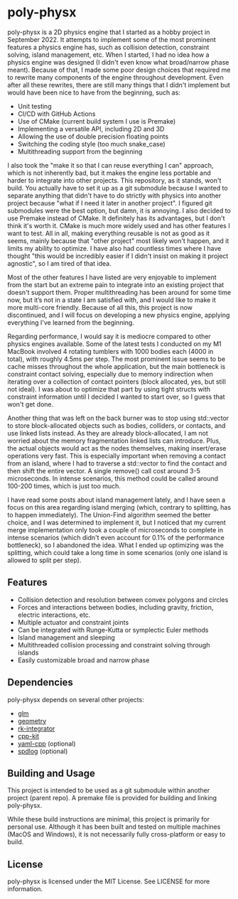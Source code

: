 # poly-physx

poly-physx is a 2D physics engine that I started as a hobby project in September 2022. It attempts to implement some of the most prominent features a physics engine has, such as collision detection, constraint solving, island management, etc. When I started, I had no idea how a physics engine was designed (I didn't even know what broad/narrow phase meant). Because of that, I made some poor design choices that required me to rewrite many components of the engine throughout development. Even after all these rewrites, there are still many things that I didn't implement but would have been nice to have from the beginning, such as:

- Unit testing
- CI/CD with GitHub Actions
- Use of CMake (current build system I use is Premake)
- Implementing a versatile API, including 2D and 3D
- Allowing the use of double precision floating points
- Switching the coding style (too much snake_case)
- Multithreading support from the beginning

I also took the "make it so that I can reuse everything I can" approach, which is not inherently bad, but it makes the engine less portable and harder to integrate into other projects. This repository, as it stands, won't build. You actually have to set it up as a git submodule because I wanted to separate anything that didn't have to do strictly with physics into another project because "what if I need it later in another project". I figured git submodules were the best option, but damn, it is annoying. I also decided to use Premake instead of CMake. It definitely has its advantages, but I don't think it's worth it. CMake is much more widely used and has other features I want to test. All in all, making everything reusable is not as good as it seems, mainly because that "other project" most likely won't happen, and it limits my ability to optimize. I have also had countless times where I have thought "this would be incredibly easier if I didn't insist on making it project agnostic", so I am tired of that idea.

Most of the other features I have listed are very enjoyable to implement from the start but an extreme pain to integrate into an existing project that doesn't support them. Proper multithreading has been around for some time now, but it’s not in a state I am satisfied with, and I would like to make it more multi-core friendly. Because of all this, this project is now discontinued, and I will focus on developing a new physics engine, applying everything I've learned from the beginning.

Regarding performance, I would say it is mediocre compared to other physics engines available. Some of the latest tests I conducted on my M1 MacBook involved 4 rotating tumblers with 1000 bodies each (4000 in total), with roughly 4.5ms per step. The most prominent issue seems to be cache misses throughout the whole application, but the main bottleneck is constraint contact solving, especially due to memory indirection when iterating over a collection of contact pointers (block allocated, yes, but still not ideal). I was about to optimize that part by using tight structs with constraint information until I decided I wanted to start over, so I guess that won't get done.

Another thing that was left on the back burner was to stop using std::vector to store block-allocated objects such as bodies, colliders, or contacts, and use linked lists instead. As they are already block-allocated, I am not worried about the memory fragmentation linked lists can introduce. Plus, the actual objects would act as the nodes themselves, making insert/erase operations very fast. This is especially important when removing a contact from an island, where I had to traverse a std::vector to find the contact and then shift the entire vector. A single remove() call cost around 3-5 microseconds. In intense scenarios, this method could be called around 100-200 times, which is just too much.

I have read some posts about island management lately, and I have seen a focus on this area regarding island merging (which, contrary to splitting, has to happen immediately). The Union-Find algorithm seemed the better choice, and I was determined to implement it, but I noticed that my current merge implementation only took a couple of microseconds to complete in intense scenarios (which didn't even account for 0.1% of the performance bottleneck), so I abandoned the idea. What I ended up optimizing was the splitting, which could take a long time in some scenarios (only one island is allowed to split per step).

## Features

- Collision detection and resolution between convex polygons and circles
- Forces and interactions between bodies, including gravity, friction, electric interactions, etc.
- Multiple actuator and constraint joints
- Can be integrated with Runge-Kutta or symplectic Euler methods
- Island management and sleeping
- Multithreaded collision processing and constraint solving through islands
- Easily customizable broad and narrow phase

## Dependencies

poly-physx depends on several other projects:

- [glm](https://github.com/g-truc/glm)
- [geometry](https://github.com/ismawno/geometry)
- [rk-integrator](https://github.com/ismawno/rk-integrator)
- [cpp-kit](https://github.com/ismawno/cpp-kit)
- [yaml-cpp](https://github.com/ismawno/yaml-cpp) (optional)
- [spdlog](https://github.com/gabime/spdlog) (optional)

## Building and Usage

This project is intended to be used as a git submodule within another project (parent repo). A premake file is provided for building and linking poly-physx.

While these build instructions are minimal, this project is primarily for personal use. Although it has been built and tested on multiple machines (MacOS and Windows), it is not necessarily fully cross-platform or easy to build.

## License

poly-physx is licensed under the MIT License. See LICENSE for more information.
